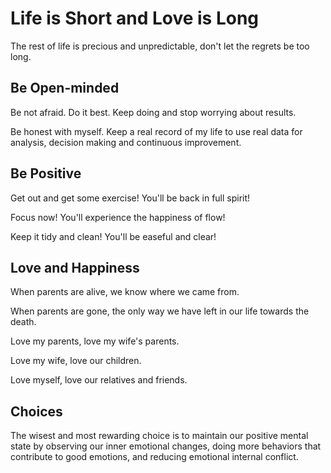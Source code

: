 # Life is Short and Love is Long


The rest of life is precious and unpredictable, don't let the regrets be too long.

<!--more-->

## Be Open-minded

Be not afraid. Do it best. Keep doing and stop worrying about results.

Be honest with myself. Keep a real record of my life to use real data for analysis, decision making and continuous improvement.

## Be Positive

Get out and get some exercise! You'll be back in full spirit!

Focus now! You'll experience the happiness of flow!

Keep it tidy and clean! You'll be easeful and clear!

## Love and Happiness

When parents are alive, we know where we came from.

When parents are gone, the only way we have left in our life towards the death.

Love my parents, love my wife's parents.

Love my wife, love our children.

Love myself, love our relatives and friends.

## Choices

The wisest and most rewarding choice is to maintain our positive mental state by observing our inner emotional changes, doing more behaviors that contribute to good emotions, and reducing emotional internal conflict.

